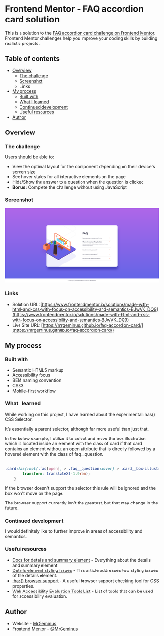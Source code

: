 # Frontend Mentor - FAQ accordion card solution

This is a solution to the [FAQ accordion card challenge on Frontend Mentor](https://www.frontendmentor.io/challenges/faq-accordion-card-XlyjD0Oam). Frontend Mentor challenges help you improve your coding skills by building realistic projects. 

## Table of contents

- [Overview](#overview)
  - [The challenge](#the-challenge)
  - [Screenshot](#screenshot)
  - [Links](#links)
- [My process](#my-process)
  - [Built with](#built-with)
  - [What I learned](#what-i-learned)
  - [Continued development](#continued-development)
  - [Useful resources](#useful-resources)
- [Author](#author)

## Overview

### The challenge

Users should be able to:

- View the optimal layout for the component depending on their device's screen size
- See hover states for all interactive elements on the page
- Hide/Show the answer to a question when the question is clicked
- **Bonus:** Complete the challenge without using JavaScript

### Screenshot

![Project preview image](preview.png?raw=true)

### Links

- Solution URL: [https://www.frontendmentor.io/solutions/made-with-html-and-css-with-focus-on-accessibility-and-semantics-BJwVK_DQ9](https://www.frontendmentor.io/solutions/made-with-html-and-css-with-focus-on-accessibility-and-semantics-BJwVK_DQ9)
- Live Site URL: [https://mrgeminus.github.io/faq-accordion-card/](https://mrgeminus.github.io/faq-accordion-card/)

## My process

### Built with

- Semantic HTML5 markup
- Accessibility focus
- BEM naming convention
- CSS3
- Mobile-first workflow

### What I learned

While working on this project, I have learned about the experimental :has() CSS Selector.

It’s essentially a parent selector, although far more useful than just that.

In the below example, I utilize it to select and move the box illustration which is located inside an element with the class of card if that card contains an element without an open attribute that is directly followed by a hovered element with the class of faq__question.

```css

.card:has(:not(.faq[open]) > .faq__question:hover) > .card__box-illustration {
        transform: translateX(-1.9rem);
    }

```

If the browser doesn't support the selector this rule will be ignored and the box won't move on the page.

The browser support currently isn't the greatest, but that may change in the future.

### Continued development

I would definitely like to further improve in areas of accessibility and semantics.

### Useful resources

- [Docs for details and summary element](https://developer.mozilla.org/en-US/docs/Web/HTML/Element/details) - Everything about the details and summary element
- [Details element styling issues](https://css-tricks.com/two-issues-styling-the-details-element-and-how-to-solve-them/) - This article addresses two styling issues of the details element.
- [:has() browser support](https://caniuse.com/?search=%3Ahas) - A useful browser support checking tool for CSS properties.
- [Web Accessibility Evaluation Tools List](https://www.w3.org/WAI/ER/tools/) - List of tools that can be used for accessibility evaluation.

## Author

- Website - [MrGeminus](https://mrgeminus.com/)
- Frontend Mentor - [@MrGeminus](https://www.frontendmentor.io/profile/MrGeminus)